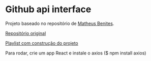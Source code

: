 # Github api interface

Projeto baseado no repositório de [Matheus Benites](https://github.com/benits).

[Repositório original](https://github.com/benits/github-api-interface)

[Playlist com construção do projeto](https://bitly.com/playlist-interface-componentizada)

Para rodar, crie um app React e instale o axios ($ npm install axios)